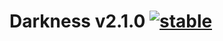 
# Darkness v2.1.0 [![stable](http://badges.github.io/stability-badges/dist/stable.svg)](http://github.com/badges/stability-badges)
